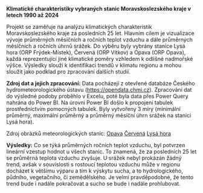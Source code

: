 **Klimatické charakteristiky vybraných stanic Moravskoslezského kraje v letech 1990 až 2024**

Projekt se zaměřuje na analýzu klimatických charakteristik Moravskoslezského kraje za posledních 25 let. Hlavním cílem je vizualizace vývoje průměrných měsíčních a ročních teplot vzduchu a dále průměrných měsíčních a ročních úhrnů srážek. Do výběru byly vybrány stanice Lysá hora (ORP Frýdek-Místek), Červená (ORP Vítkov) a Opava (ORP Opava), každá reprezentující jiné klimatické poměry vzhledem k odlišné nadmořské výšce. Výsledky slouží k identifikaci trendů v klimatu regionu a mohou sloužit jako podklad pro zpracování dalších studií.



**Zdroj dat a jejich zpracování:**
Data pocházejí z otevřené databáze Českého hydrometeorologického ústavu (https://opendata.chmi.cz). Zpracování dat do výsledné podoby proběhlo v Excelu, poté byla data přes Power Query nahrána do Power BI.
Na úrovni Power BI došlo k propojení tabulek prostřednictvím pomocných tabulek. Byly vytvořeny 3 míry (minimální průměrný, maximální průměrný a průměrný měsíční úhrn srážek na stanici Lysá hora).



Zdroj obrázků meteorologických stanic:
[Opava](https://pamatkovykatalog.cz/opava-7665134)
[Červená](https://www.kudyznudy.cz/ceska-nej/zemepisne/meteorologicka-stanice-cervena-jedna-z-nejodlehlej)
[Lysá hora](https://www.lysahora.cz/encyklopedie/objekty1.phtml?id=107685)



**Výsledky:**
Co se týká průměrných ročních teplot vzduchu, byl potvrzen lineární vzestup hodnot u všech stanic. To znamená, že za posledních 25 let se průměrná teplota vzduchu zvyšuje. U srážek nebyl prokázán žádný trend, avšak v souvislosti s rostoucí teplotou vzduchu může v regionu docházet k většímu výparu a tím k výskytu sucha, a to hydrologického, půdního, vegetačního, či zemědělského. Je velmi pravděpodobné, že tento trend bude i nadále pokračovat a sucho se bude i nadále prohlubovat.


